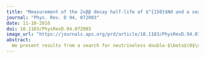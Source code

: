 ```yaml
---
title: "Measurement of the 2νββ decay half-life of $^{150}$Nd and a search for 0νββ decay processes with the full exposure from the NEMO-3 detector"
journal: "Phys. Rev. D 94, 072003"
date: 11-10-2016
doi: 10.1103/PhysRevD.94.072003
image_url: "https://journals.aps.org/prd/article/10.1103/PhysRevD.94.072003/figures/8/medium"
abstract: 
  We present results from a search for neutrinoless double-$\beta$(0$\nu\beta\beta$) decay using 36.6 g of the isotope $^{150}$Nd with data corresponding to a live time of 5.25 y recorded with the NEMO-3 detector. We construct a complete background model for this isotope, including a measurement of the two-neutrino double-$\beta$ decay half-life of $T^{2\nu}_{1/2} = \left[9.34 \pm 0.22(\textrm{stat})+0.62-0.60 (\textrm{syst})\right]\times 10^{18}$ y for the ground state transition, which represents the most precise result to date for this isotope. We perform a multivariate analysis to search for 0$\nu\beta\beta$ decays in order to improve the sensitivity and, in the case of observation, disentangle the possible underlying decay mechanisms. As no evidence for 0$\nu\beta\beta$ decay is observed, we derive lower limits on half-lives for several mechanisms involving physics beyond the standard model. The observed lower limit, assuming light Majorana neutrino exchange mediates the decay, is $T_{1/2}^{0\nu}\geq 2.0\times 10^{22}$ y at the 90% C.L., corresponding to an upper limit on the effective neutrino mass of $\left < m_\nu \right > \leq 1.6-5.3$ eV.
---
```

